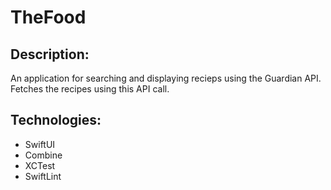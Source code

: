 # TheFood


## Description:
An application for searching and displaying recieps using the Guardian API. 
Fetches the recipes using this API call.

## Technologies:
- SwiftUI
- Combine
- XCTest
- SwiftLint

